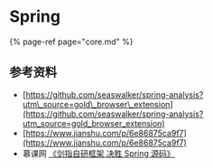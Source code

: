 # Spring

{% page-ref page="core.md" %}



## 参考资料

* [https://github.com/seaswalker/spring-analysis?utm\_source=gold\_browser\_extension](https://github.com/seaswalker/spring-analysis?utm_source=gold_browser_extension)
* [https://www.jianshu.com/p/6e86875ca9f7](https://www.jianshu.com/p/6e86875ca9f7)
* 慕课网 [《剑指自研框架 决胜  Spring 源码》](https://coding.imooc.com/class/420.html)




